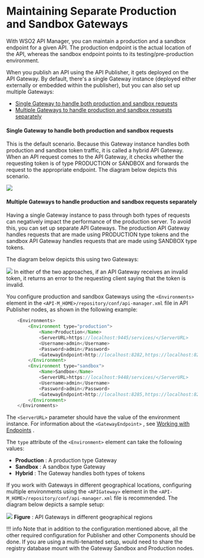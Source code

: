 # Maintaining Separate Production and Sandbox Gateways

With WSO2 API Manager, you can maintain a production and a sandbox endpoint for a given API. The production endpoint is the actual location of the API, whereas the sandbox endpoint points to its testing/pre-production environment.

When you publish an API using the API Publisher, it gets deployed on the API Gateway. By default, there's a single Gateway instance (deployed either externally or embedded within the publisher), but you can also set up multiple Gateways:

-   [Single Gateway to handle both production and sandbox requests](#MaintainingSeparateProductionandSandboxGateways-SingleGatewaytohandlebothproductionandsandboxrequests)
-   [Multiple Gateways to handle production and sandbox requests separately](#MaintainingSeparateProductionandSandboxGateways-MultipleGatewaystohandleproductionandsandboxrequestsseparately)

#### Single Gateway to handle both production and sandbox requests

This is the default scenario. Because this Gateway instance handles both production and sandbox token traffic, it is called a hybrid API Gateway. When an API request comes to the API Gateway, it checks whether the requesting token is of type PRODUCTION or SANDBOX and forwards the request to the appropriate endpoint. The diagram below depicts this scenario.

![](/assets/attachments/103333581/103333584.png)
#### Multiple Gateways to handle production and sandbox requests separately

Having a single Gateway instance to pass through both types of requests can negatively impact the performance of the production server. To avoid this, you can set up separate API Gateways. The production API Gateway handles requests that are made using PRODUCTION type tokens and the sandbox API Gateway handles requests that are made using SANDBOX type tokens.

The diagram below depicts this using two Gateways:

![](/assets/attachments/103333581/103333583.png)
In either of the two approaches, if an API Gateway receives an invalid token, it returns an error to the requesting client saying that the token is invalid.

You configure production and sandbox Gateways using the `<Environments>` element in the `<API-M_HOME>/repository/conf/api-manager.xml` file in API Publisher nodes, as shown in the following example:

``` java
    <Environments>
        <Environment type="production">
            <Name>Production</Name>
            <ServerURL>https://localhost:9445/services/</ServerURL>
            <Username>admin</Username>
            <Password>admin</Password>
            <GatewayEndpoint>http://localhost:8282,https://localhost:8245</GatewayEndpoint>
        </Environment>   
        <Environment type="sandbox">
            <Name>Sandbox</Name>
            <ServerURL>https://localhost:9448/services/</ServerURL>
            <Username>admin</Username>
            <Password>admin</Password>        
            <GatewayEndpoint>http://localhost:8285,https://localhost:8248</GatewayEndpoint>
        </Environment>
    </Environments>
```

The `<ServerURL>` parameter should have the value of the environment instance. For information about the `<GatewayEndpoint>` , see [Working with Endpoints](https://docs.wso2.com/display/AM260/Working+with+Endpoints) .

The `type` attribute of the `<Environment>` element can take the following values:

-   **Production** : A production type Gateway
-   **Sandbox** : A sandbox type Gateway
-   **Hybrid** : The Gateway handles both types of tokens

If you work with Gateways in different geographical locations, configuring multiple environments using the `<APIGateway>` element in the `<API-M_HOME>/repository/conf/api-manager.xml` file is recommended. The diagram below depicts a sample setup:

![](/assets/attachments/103333581/103333582.png)
**Figure** : API Gateways in different geographical regions

!!! info
Note that in addition to the configuration mentioned above, all the other required configuration for Publisher and other Components should be done. If you are using a multi-tenanted setup, would need to share the registry database mount with the Gateway Sandbox and Production nodes.


